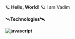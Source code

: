 🪐 <strong>Hello, World!</strong> 🪐 
I am Vadim

 🛰<strong>Technologies<strong>🛰
     
![javascript](https://user-images.githubusercontent.com/100188343/215744662-5bfa8e64-d041-495f-a675-afbd1c2ea36e.png)
